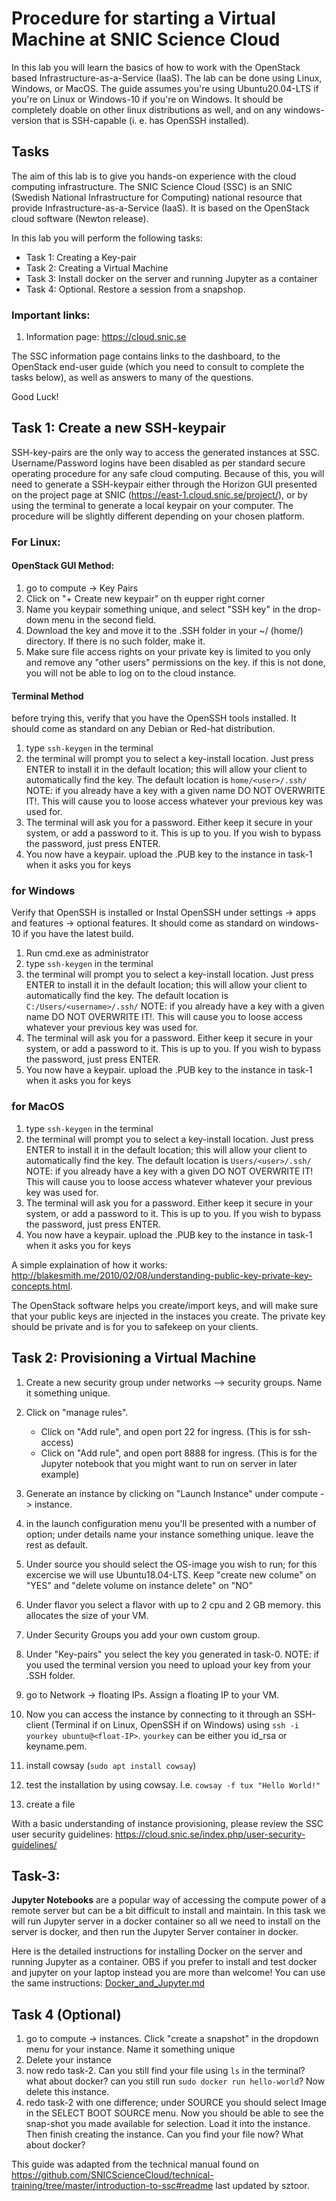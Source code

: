 # Procedure for starting a Virtual Machine at SNIC Science Cloud

In this lab you will learn the basics of how to work with the OpenStack based Infrastructure-as-a-Service (IaaS). The lab can be done using Linux, Windows, or MacOS. The guide assumes you're using Ubuntu20.04-LTS if you're on Linux or Windows-10 if you're on Windows. It should be completely doable on other linux distributions as well, and on any windows-version that is SSH-capable (i. e. has OpenSSH installed).  

## Tasks

The aim of this lab is to give you hands-on experience with the cloud computing infrastructure. The SNIC Science Cloud (SSC) is an SNIC (Swedish National Infrastructure for Computing) national resource that provide Infrastructure-as-a-Service (IaaS). It is based on the OpenStack cloud software (Newton release).

In this lab you will perform the following tasks: 

* Task 1: Creating a Key-pair
* Task 2: Creating a Virtual Machine
* Task 3: Install docker on the server and running Jupyter as a container 
* Task 4: Optional. Restore a session from a snapshop.


### Important links:  

1.	Information page: https://cloud.snic.se

The SSC information page contains links to the dashboard, to the OpenStack end-user guide (which you need to consult to complete the tasks below), as well as answers to many of the questions. 

Good Luck!

## Task 1: Create a new SSH-keypair
SSH-key-pairs are the only way to access the generated instances at SSC. Username/Password logins have been disabled as per standard secure operating procedure for any safe cloud computing. Because of this, you will need to generate a SSH-keypair either through the Horizon GUI presented on the project page at SNIC (https://east-1.cloud.snic.se/project/), or by using the terminal to generate a local keypair on your computer. The procedure will be slightly different depending on your chosen platform.

### For Linux:
#### OpenStack GUI Method:
1. 	go to compute -> Key Pairs
2. 	Click on "+ Create new keypair" on th eupper right corner
3. 	Name you keypair something unique, and select "SSH key" in the drop-down menu in the second field.
4. 	Download the key and move it to the .SSH folder in your ~/ (home/) directory. If there is no such folder, make it.
5. 	Make sure file access rights on your private key is limited to you only and remove any "other users" permissions on the key. if this is not done, you will not be able to log on to the cloud instance.

#### Terminal Method
before trying this, verify that you have the OpenSSH tools installed. It should come as standard on any Debian or Red-hat distribution.

1.  type `ssh-keygen` in the terminal
2.  the terminal will prompt you to select a key-install location. Just press ENTER to install it in the default location; this will allow your client to automatically find the key. The default location is `home/<user>/.ssh/` NOTE: if you already have a key with a given name DO NOT OVERWRITE IT!. This will cause you to loose access whatever your previous key was used for.
3.  The terminal will ask you for a password. Either keep it secure in your system, or add a password to it. This is up to you. If you wish to bypass the password, just press ENTER.
4.  You now have a keypair. upload the .PUB key to the instance in task-1 when it asks you for keys

### for Windows

Verify that OpenSSH is installed or Instal OpenSSH under settings -> apps and features -> optional features. It should come as standard on windows-10 if you have the latest build.

1.  Run cmd.exe as administrator
2.  type `ssh-keygen` in the terminal
3.  the terminal will prompt you to select a key-install location. Just press ENTER to install it in the default location; this will allow your client to automatically find the key. The default location is `C:/Users/<username>/.ssh/` NOTE: if you already have a key with a given name DO NOT OVERWRITE IT!. This will cause you to loose access whatever your previous key was used for.
4.  The terminal will ask you for a password. Either keep it secure in your system, or add a password to it. This is up to you. If you wish to bypass the password, just press ENTER.
5.  You now have a keypair. upload the .PUB key to the instance in task-1 when it asks you for keys

### for MacOS

1.  type `ssh-keygen` in the terminal
2.  the terminal will prompt you to select a key-install location. Just press ENTER to install it in the default location; this will allow your client to automatically find the key. The default location is `Users/<user>/.ssh/` NOTE: if you already have a key with a given DO NOT OVERWRITE IT! This will cause you to loose access whatever whatever your previous key was used for.
3.  The terminal will ask you for a password. Either keep it secure in your system, or add a password to it. This is up to you. If you wish to bypass the password, just press ENTER.
4.  You now have a keypair. upload the .PUB key to the instance in task-1 when it asks you for keys

A simple explaination of how it works: http://blakesmith.me/2010/02/08/understanding-public-key-private-key-concepts.html. 

The OpenStack software helps you create/import keys, and will make sure that your public keys are injected in the instaces you create. The private key should be private and is for you to safekeep on your clients. 


## Task 2: Provisioning a Virtual Machine

1. 	Create a new security group under networks --> security groups. Name it something unique.
2. 	Click on "manage rules".
 	- Click on "Add rule", and open port 22 for ingress. (This is for ssh-access)
 	- Click on "Add rule", and open port 8888 for ingress. (This is for the Jupyter notebook that you might want to run on server in later example)

3. 	Generate an instance by clicking on "Launch Instance" under compute -> instance.
4. 	in the launch configuration menu you'll be presented with a number of option; under details name your instance something unique. leave the rest as default.
5. 	Under source you should select the OS-image you wish to run; for this excercise we will use Ubuntu18.04-LTS. Keep "create new colume" on "YES" and "delete volume on instance delete" on "NO"
6. 	Under flavor you select a flavor with up to 2 cpu and 2 GB memory. this allocates the size of your VM.
7. 	Under Security Groups you add your own custom group.
8. 	Under "Key-pairs" you select the key you generated in task-0.
    NOTE: if you used the terminal version you need to upload your key from your .SSH folder.
9. 	go to Network -> floating IPs. Assign a floating IP to your VM.
10. Now you can access the instance by connecting to it through an SSH-client (Terminal if on Linux, OpenSSH if on Windows) using `ssh -i yourkey ubuntu@<float-IP>`. `yourkey` can be either you id_rsa or keyname.pem.
11. install cowsay (`sudo apt install cowsay`)
12. test the installation by using cowsay. I.e. `cowsay -f tux "Hello World!"`
13. create a file

With a basic understanding of instance provisioning, please review the SSC user security guidelines: https://cloud.snic.se/index.php/user-security-guidelines/

## Task-3:

**Jupyter Notebooks** are a popular way of accessing the compute power of a remote server but can be a bit difficult to install and maintain. In this task we will run Jupyter server in a docker container so all we need to install on the server is docker, and then run the Jupyter Server container in docker.

Here is the detailed instructions for installing Docker on the server and running Jupyter as a container. OBS if you prefer to install and test docker and jupyter on your laptop instead you are more than welcome! You can use the same instructions: [Docker_and_Jupyter.md](Docker_and_Jupyter.md)


## Task 4 (Optional)

1.  go to compute -> instances. Click "create a snapshot" in the dropdown menu for your instance. Name it something unique
2.  Delete your instance
3.  now redo task-2. Can you still find your file using `ls` in the terminal? what about docker? can you still run `sudo docker run hello-world`? Now delete this instance.
4.  redo task-2 with one difference; under SOURCE you should select Image in the SELECT BOOT SOURCE menu. Now you should be able to see the snap-shot you made available for selection. Load it into the instance. Then finish creating the instance. Can you find your file now? What about docker? 

This guide was adapted from the technical manual found on 
https://github.com/SNICScienceCloud/technical-training/tree/master/introduction-to-ssc#readme
last updated by sztoor.
